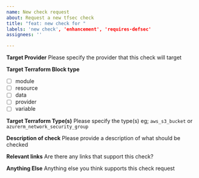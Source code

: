 ```yaml
---
name: New check request
about: Request a new tfsec check
title: "feat: new check for "
labels: 'new check', 'enhancement', 'requires-defsec'
assignees: ''

---
```


**Target Provider**
Please specify the provider that this check will target

**Target Terraform Block type**
- [ ] module
- [ ] resource
- [ ] data 
- [ ] provider
- [ ] variable

**Target Terraform Type(s)**
Please specify the type(s)  eg; `aws_s3_bucket` or `azurerm_network_security_group`

**Description of check**
Please provide a description of what should be checked

**Relevant links**
Are there any links that support this check?

**Anything Else**
Anything else you think supports this check request

###

###
